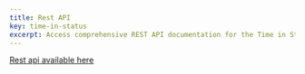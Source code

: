 ```yaml
---
title: Rest API
key: time-in-status
excerpt: Access comprehensive REST API documentation for the Time in Status plugin to integrate with external systems and automate data retrieval.
---
```


[Rest api available here](/jira/plugins/time-in-status/doc/rest/)